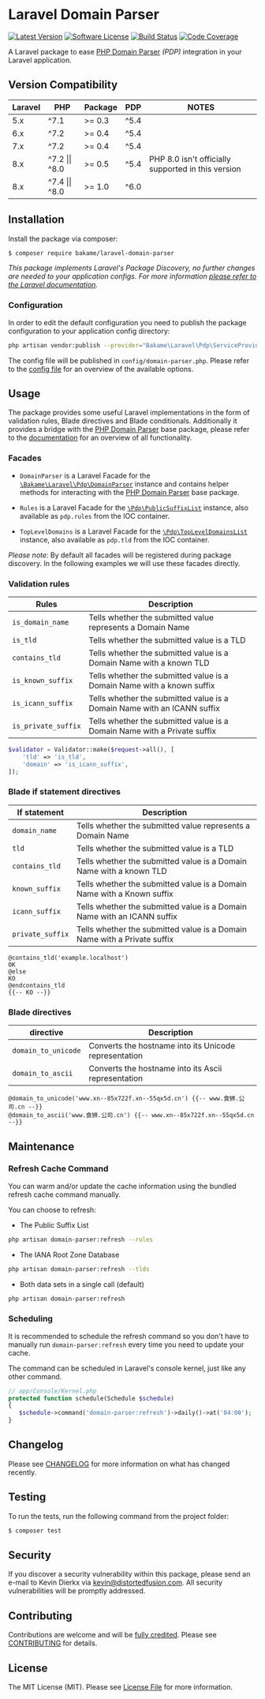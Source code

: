 # Laravel Domain Parser

[![Latest Version](https://img.shields.io/github/tag/kevindierkx/laravel-domain-parser.svg?style=flat-square)](https://github.com/kevindierkx/laravel-domain-parser/tags)
[![Software License](https://img.shields.io/badge/license-MIT-brightgreen.svg?style=flat-square)](LICENSE)
[![Build Status](https://img.shields.io/github/workflow/status/kevindierkx/laravel-domain-parser/CI-CD/master?style=flat-square)](https://github.com/kevindierkx/laravel-domain-parser/actions)
[![Code Coverage](https://img.shields.io/codecov/c/github/kevindierkx/laravel-domain-parser?style=flat-square&token=JBWSCLFCPW)](https://codecov.io/gh/kevindierkx/laravel-domain-parser)

A Laravel package to ease [PHP Domain Parser](https://github.com/jeremykendall/php-domain-parser) _(PDP)_ integration in your Laravel application.

## Version Compatibility

| Laravel | PHP            | Package | PDP  | NOTES |
| ------- | -------------- | ------- | ---- | ------|
| 5.x     | ^7.1           | >= 0.3  | ^5.4 |       |
| 6.x     | ^7.2           | >= 0.4  | ^5.4 |       |
| 7.x     | ^7.2           | >= 0.4  | ^5.4 |       |
| 8.x     | ^7.2 \|\| ^8.0 | >= 0.5  | ^5.4 | PHP 8.0 isn't officially supported in this version |
| 8.x     | ^7.4 \|\| ^8.0 | >= 1.0  | ^6.0 |       |

## Installation

Install the package via composer:

```bash
$ composer require bakame/laravel-domain-parser
```

*This package implements Laravel's Package Discovery, no further changes are needed to your application configs. For more information [please refer to the Laravel documentation](https://laravel.com/docs/packages#package-discovery).*

### Configuration

In order to edit the default configuration you need to publish the package configuration to your application config directory:

```bash
php artisan vendor:publish --provider="Bakame\Laravel\Pdp\ServiceProvider" --tag=config
```

The config file will be published in `config/domain-parser.php`. Please refer to the [config file](./config/domain-parser.php) for an overview of the available options.

## Usage

The package provides some useful Laravel implementations in the form of validation rules, Blade directives and Blade conditionals. Additionally it provides a bridge with the [PHP Domain Parser](https://github.com/jeremykendall/php-domain-parser) base package, please refer to the [documentation](https://github.com/jeremykendall/php-domain-parser#documentation) for an overview of all functionality.

### Facades

- `DomainParser` is a Laravel Facade for the [`\Bakame\Laravel\Pdp\DomainParser`](./src/Facades/DomainParser.php) instance and contains helper methods for interacting with the [PHP Domain Parser](https://github.com/jeremykendall/php-domain-parser) base package.

- `Rules` is a Laravel Facade for the [`\Pdp\PublicSuffixList`](https://github.com/jeremykendall/php-domain-parser/blob/master/src/PublicSuffixList.php) instance, also available as `pdp.rules` from the IOC container.

- `TopLevelDomains` is a Laravel Facade for the [`\Pdp\TopLevelDomainsList`](https://github.com/jeremykendall/php-domain-parser/blob/master/src/TopLevelDomainList.php) instance, also available as `pdp.tld` from the IOC container.

*Please note:* By default all facades will be registered during package discovery. In the following examples we will use these facades directly.

### Validation rules

| Rules               | Description |
| ------------------- | ----------- |
| `is_domain_name`    | Tells whether the submitted value represents a Domain Name |
| `is_tld`            | Tells whether the submitted value is a TLD |
| `contains_tld`      | Tells whether the submitted value is a Domain Name with a known TLD |
| `is_known_suffix`   | Tells whether the submitted value is a Domain Name with a known suffix |
| `is_icann_suffix`   | Tells whether the submitted value is a Domain Name with an ICANN suffix |
| `is_private_suffix` | Tells whether the submitted value is a Domain Name with a Private suffix |

```php
$validator = Validator::make($request->all(), [
    'tld' => 'is_tld',
    'domain' => 'is_icann_suffix',
]);
```

### Blade if statement directives

| If statement     | Description |
| ---------------- | ----------- |
| `domain_name`    | Tells whether the submitted value represents a Domain Name |
| `tld`            | Tells whether the submitted value is a TLD |
| `contains_tld`   | Tells whether the submitted value is a Domain Name with a known TLD |
| `known_suffix`   | Tells whether the submitted value is a Domain Name with a Known suffix |
| `icann_suffix`   | Tells whether the submitted value is a Domain Name with an ICANN suffix |
| `private_suffix` | Tells whether the submitted value is a Domain Name with a Private suffix |

```blade
@contains_tld('example.localhost')
OK
@else
KO
@endcontains_tld
{{-- KO --}}
```

### Blade directives
| directive           | Description |
| ------------------- | ----------- |
| `domain_to_unicode` | Converts the hostname into its Unicode representation |
| `domain_to_ascii`   | Converts the hostname into its Ascii representation |

```blade
@domain_to_unicode('www.xn--85x722f.xn--55qx5d.cn') {{-- www.食狮.公司.cn --}}
@domain_to_ascii('www.食狮.公司.cn') {{-- www.xn--85x722f.xn--55qx5d.cn --}}
```

## Maintenance

### Refresh Cache Command

You can warm and/or update the cache information using the bundled refresh cache command manually.

You can choose to refresh:

- The Public Suffix List

```bash
php artisan domain-parser:refresh --rules
```

- The IANA Root Zone Database

```bash
php artisan domain-parser:refresh --tlds
```

- Both data sets in a single call (default)

```bash
php artisan domain-parser:refresh
```

### Scheduling

It is recommended to schedule the refresh command so you don't have to manually run `domain-parser:refresh` every time you need to update your cache.

The command can be scheduled in Laravel's console kernel, just like any other command.

```php
// app/Console/Kernel.php
protected function schedule(Schedule $schedule)
{
   $schedule->command('domain-parser:refresh')->daily()->at('04:00');
}
```

## Changelog

Please see [CHANGELOG](CHANGELOG.md) for more information on what has changed recently.

## Testing

To run the tests, run the following command from the project folder:

``` bash
$ composer test
```

## Security

If you discover a security vulnerability within this package, please send an e-mail to Kevin Dierkx via kevin@distortedfusion.com. All security vulnerabilities will be promptly addressed.

## Contributing

Contributions are welcome and will be [fully credited](https://github.com/kevindierkx/laravel-domain-parser/graphs/contributors). Please see [CONTRIBUTING](.github/CONTRIBUTING.md) for details.

## License

The MIT License (MIT). Please see [License File](LICENSE) for more information.

